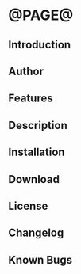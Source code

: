 # \@PAGE@

## Introduction

## Author

## Features

## Description

## Installation

## Download

## License

## Changelog

## Known Bugs
